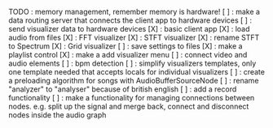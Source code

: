 TODO : memory management, remember memory is hardware!
[ ]  : make a data routing server that connects the client app to hardware devices
[ ]  : send visualizer data to hardware devices
[X]  : basic client app
[X]  : load audio from files
[X]  : FFT visualizer
[X]  : STFT visualizer
[X]  : rename STFT to Spectrum
[X]  : Grid visualizer 
[ ]  : save settings to files
[X]  : make a playlist control
[X]  : make a add visualizer menu
[ ]  : connect video and audio elements
[ ]  : bpm detection
[ ]  : simplify visualizers templates, only one template needed that accepts locals for individual visualizers
[ ]  : create a preloading algorithm for songs with AudioBufferSourceNode
[ ]  : rename "analyzer" to "analyser" because of british english
[ ]  : add a record functionality
[ ]  : make a functionality for managing connections between nodes. e.g. split up the signal and merge back, connect and disconnect nodes inside the audio graph
